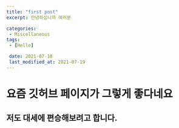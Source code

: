 ```yaml
---
title: "first post"
excerpt: 안녕하십니까 여러분

categories:
 - Miscellaneous
tags:
 - [Hello]

 date: 2021-07-18
 last_modified_at: 2021-07-19
---
```


# 요즘 깃허브 페이지가 그렇게 좋다네요
## 저도 대세에 편승해보려고 합니다.

